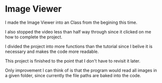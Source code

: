 Image Viewer
===
I made the Image Viewer into an Class from the begining this time.

I also stopped the video less than half way through since it clicked on me how to complete the project.

I divided the project into more functions than the tutorial since I belive it is necessary and makes the code more readable.

This project is finished to the point that I don't have to revisit it later.

Only improvement I can think of is that the program would read all images in a given folder, since currently the file paths are baked into the code.